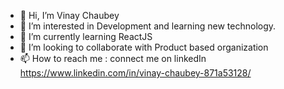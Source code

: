 - 👋 Hi, I’m Vinay Chaubey
- 👀 I’m interested in Development and learning new technology.
- 🌱 I’m currently learning ReactJS
- 💞️ I’m looking to collaborate with Product based organization
- 📫 How to reach me : connect me on linkedIn https://www.linkedin.com/in/vinay-chaubey-871a53128/

<!---
chaubeyvinay1995/chaubeyvinay1995 is a ✨ special ✨ repository because its `README.md` (this file) appears on your GitHub profile.
You can click the Preview link to take a look at your changes.
--->
